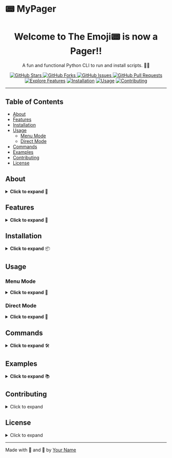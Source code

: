 # 📟 MyPager

<div align="center">
  <h1>Welcome to The Emoji📟 is now a Pager!!</h1>
  <p>A fun and functional Python CLI to run and install scripts. 🚀✨</p>
  <a href="https://github.com/SullyGreene/MyPager">
    <img src="https://img.shields.io/github/stars/SullyGreene/MyPager?style=social" alt="GitHub Stars">
  </a>
  <a href="https://github.com/SullyGreene/MyPager/fork">
    <img src="https://img.shields.io/github/forks/SullyGreene/MyPager?style=social" alt="GitHub Forks">
  </a>
  <a href="https://github.com/SullyGreene/MyPager/issues">
    <img src="https://img.shields.io/github/issues/SullyGreene/MyPager" alt="GitHub Issues">
  </a>
  <a href="https://github.com/SullyGreene/MyPager/pulls">
    <img src="https://img.shields.io/github/issues-pr/SullyGreene/MyPager" alt="GitHub Pull Requests">
  </a>
</div>

<div align="center">
  <a href="#features"><img src="https://img.shields.io/badge/Explore%20Features-%F0%9F%93%88-blue" alt="Explore Features"></a>
  <a href="#installation"><img src="https://img.shields.io/badge/Installation-%F0%9F%9A%80-green" alt="Installation"></a>
  <a href="#usage"><img src="https://img.shields.io/badge/Usage-%F0%9F%92%BB-yellow" alt="Usage"></a>
  <a href="#contributing"><img src="https://img.shields.io/badge/Contributing-%E2%9C%A8-orange" alt="Contributing"></a>
</div>

---

## Table of Contents

- [About](#about)
- [Features](#features)
- [Installation](#installation)
- [Usage](#usage)
  - [Menu Mode](#menu-mode)
  - [Direct Mode](#direct-mode)
- [Commands](#commands)
- [Examples](#examples)
- [Contributing](#contributing)
- [License](#license)

## About

<details>
  <summary><strong>Click to expand</strong> 📜</summary>
  <br>
  <p align="center">
    <strong>MyPager</strong> is a Python command-line interface (CLI) tool designed to simplify the process of running and installing scripts. Whether you're a developer looking to streamline your workflow or a hobbyist wanting to automate tasks, MyPager has got you covered! 🛠️🚀
  </p>
</details>

## Features

<details>
  <summary><strong>Click to expand</strong> 🌟</summary>
  <br>
  <ul>
    <li><strong>Easy Script Management</strong>: Run and install scripts effortlessly. 🛠️</li>
    <li><strong>Interactive CLI</strong>: User-friendly interface to manage your scripts. 💻</li>
    <li><strong>Customizable</strong>: Easily extend and customize to fit your needs. 🎨</li>
  </ul>
</details>

## Installation

<details>
  <summary><strong>Click to expand</strong> 📦</summary>
  <br>
  To install MyPager, follow these steps:
  <ol>
    <li><strong>Clone the repository:</strong></li>
  </ol>
  <pre><code>
  git clone https://github.com/SullyGreene/MyPager.git
  cd MyPager
  </code></pre>
  <ol start="2">
    <li><strong>Install dependencies:</strong></li>
  </ol>
  <pre><code>
  pip install -r requirements.txt
  python run run/sys_check.py
  </code></pre>
</details>

## Usage

### Menu Mode

<details>
  <summary><strong>Click to expand</strong> 🎉</summary>
  <br>
  Run the interactive terminal interface to manage scripts:
  <div align="center">
    <pre><code>python MyPager.py</code></pre>
  </div>
</details>

### Direct Mode

<details>
  <summary><strong>Click to expand</strong> 🚀</summary>
  <br>
  Run or install a script directly using command-line arguments:
  <div align="center">
    <pre><code>python MyPager.py [run|install] [script_name]</code></pre>
  </div>
</details>

## Commands

<details>
  <summary><strong>Click to expand</strong> 🛠️</summary>
  <br>
  <ul>
    <li><strong>Run a script:</strong></li>
    <div align="center">
      <pre><code>python MyPager.py run script_name</code></pre>
    </div>
    <li><strong>Install a script:</strong></li>
    <div align="center">
      <pre><code>python MyPager.py install script_name</code></pre>
    </div>
  </ul>
</details>

## Examples

<details>
  <summary><strong>Click to expand</strong> 📚</summary>
  <br>
  Here are some examples to get you started:
  <ul>
    <li><strong>Running a Script:</strong></li>
    <div align="center">
      <pre><code>python MyPager.py run example_script</code></pre>
    </div>
    <li><strong>Installing a Script:</strong></li>
    <div align="center">
      <pre><code>python MyPager.py install example_script</code></pre>
    </div>
  </ul>
</details>

## Contributing

<details>
  <summary>Click to expand</summary>
  
  Contributions are welcome! Please follow these steps to contribute:
  
  1. Fork the repository.
  2. Create a new branch: `git checkout -b feature-name`
  3. Make your changes and commit them: `git commit -m 'Add new feature'`
  4. Push to the branch: `git push origin feature-name`
  5. Open a pull request.
  
</details>

## License

<details>
  <summary>Click to expand</summary>
  
  This project is licensed under the MIT License. See the [LICENSE](LICENSE) file for details.
  
</details>

---

Made with 💖 and 🚀 by [Your Name](https://github.com/)

